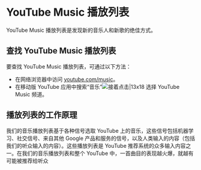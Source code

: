 # YouTube Music 播放列表

YouTube Music 播放列表是发现新的音乐人和新歌的绝佳方式。

## 查找 YouTube Music 播放列表

要查找 YouTube Music 播放列表，可通过以下方法：

* 在网络浏览器中访问 [youtube.com/music](http://youtube.com/music)。
* 在移动版 YouTube 应用中搜索“音乐”![接着点击|13x18](https://lh3.googleusercontent.com/SaY5lqCwN7kppnS546l9ys-E2sZftTTIHjBrdV-WsGPIhGjaxcEXjfgdIfW_UNG7Sw0=w13-h18 "接着点击") 选择 YouTube Music 频道。

## 播放列表的工作原理

我们的音乐播放列表基于各种信号选取 YouTube 上的音乐，这些信号包括机器学习、社交信号、来自其他 Google 产品和服务的信号，以及人类输入的内容（包括我们的听众输入的内容）。这些播放列表是 YouTube 推荐系统的众多输入内容之一。在我们的音乐播放列表和整个 YouTube 中，一首曲目的表现越火爆，就越有可能被推荐给听众